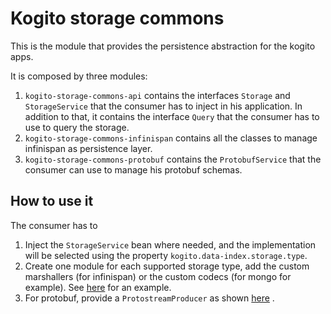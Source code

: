 # Kogito storage commons

This is the module that provides the persistence abstraction for the kogito apps. 

It is composed by three modules: 

1) `kogito-storage-commons-api` contains the interfaces `Storage` and `StorageService` that the consumer has to inject in his application. In addition to that, it contains the interface `Query` that the consumer has to use to query the storage. 
2) `kogito-storage-commons-infinispan` contains all the classes to manage infinispan as persistence layer. 
3) `kogito-storage-commons-protobuf` contains the `ProtobufService` that the consumer can use to manage his protobuf schemas. 

## How to use it

The consumer has to 

1) Inject the `StorageService` bean where needed, and the implementation will be selected using the property `kogito.data-index.storage.type`. 
2) Create one module for each supported storage type, add the custom marshallers (for infinispan) or the custom codecs (for mongo for example). See [here](../data-index/data-index-storage/data-index-storage-infinispan/src/main/java/org/kie/kogito/index/infinispan/protostream/ProtostreamProducer.java)  for an example.
3) For protobuf, provide a `ProtostreamProducer` as shown [here](../data-index/data-index-storage/data-index-storage-protobuf/src/main/java/org/kie/kogito/index/protobuf/ProtostreamProducer.java) .